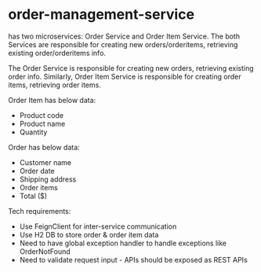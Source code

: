 # order-management-service
has two microservices: Order Service and Order Item Service. The both Services are responsible for creating new orders/orderitems, retrieving existing order/orderitems info.

 The Order Service is responsible for creating new orders, retrieving existing order info. 
 Similarly, Order Item Service is responsible for creating order items, retrieving order items. 

Order Item has below data: 
- Product code 
- Product name 
- Quantity 

Order has below data: 
- Customer name 
- Order date 
- Shipping address 
- Order items 
- Total ($) 

Tech requirements: 
- Use FeignClient for inter-service communication 
- Use H2 DB to store order & order item data 
- Need to have global exception handler to handle exceptions like OrderNotFound 
- Need to validate request input - APIs should be exposed as REST APIs 
